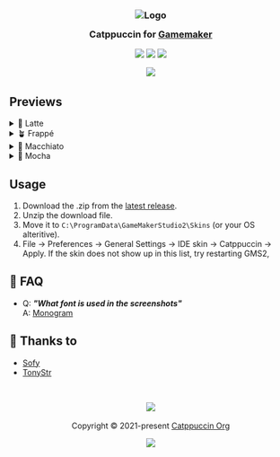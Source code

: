 <h3 align="center">
	<img src="https://raw.githubusercontent.com/catppuccin/catppuccin/main/assets/logos/exports/1544x1544_circle.png" width="100" alt="Logo"/><br/>
	<img src="https://raw.githubusercontent.com/catppuccin/catppuccin/main/assets/misc/transparent.png" height="30" width="0px"/>
	Catppuccin for <a href="https://gamemaker.io/">Gamemaker</a>
	<img src="https://raw.githubusercontent.com/catppuccin/catppuccin/main/assets/misc/transparent.png" height="30" width="0px"/>
</h3>

<p align="center">
    <a href="https://github.com/sofycat/gamemaker/stargazers"><img src="https://img.shields.io/github/stars/sofycat/gamemaker?colorA=363a4f&colorB=b7bdf8&style=for-the-badge"></a>
    <a href="https://github.com/sofycat/gamemaker/issues"><img src="https://img.shields.io/github/issues/sofycat/gamemaker?colorA=363a4f&colorB=f5a97f&style=for-the-badge"></a>
    <a href="https://github.com/sofycat/gamemaker/contributors"><img src="https://img.shields.io/github/contributors/sofycat/gamemaker?colorA=363a4f&colorB=a6da95&style=for-the-badge"></a>
</p>

<p align="center">
	<img src="https://raw.githubusercontent.com/catppuccin/catppuccin/main/assets/previews/preview.webp"/>
</p>

## Previews

<details>
<summary>🌻 Latte</summary>
WIP
<img src="https://raw.githubusercontent.com/catppuccin/catppuccin/main/assets/previews/latte.webp"/>
</details>
<details>
<summary>🪴 Frappé</summary>
<img src="https://raw.githubusercontent.com/sofycat/gamemaker/main/assets/Frappe.webp"/>
</details>
<details>
WIP
<summary>🌺 Macchiato</summary>
<img src="https://raw.githubusercontent.com/catppuccin/catppuccin/main/assets/previews/macchiato.webp"/>
</details>
<details>
WIP
<summary>🌿 Mocha</summary>
<img src="https://raw.githubusercontent.com/catppuccin/catppuccin/main/assets/previews/mocha.webp"/>
</details>


## Usage

1. Download the .zip from the [latest release](https://github.com/catppuccin/aseprite/releases/latest).
2. Unzip the download file.
3. Move it to <code>C:\ProgramData\GameMakerStudio2\Skins</code> (or your OS alteritive).
4. File -> Preferences -> General Settings -> IDE skin -> Catppuccin -> Apply. If the skin does not show up in this list, try restarting GMS2,

<!-- The FAQ section is optional. Remove if needed.-->
## 🙋 FAQ

- Q: **_"What font is used in the screenshots"_**\
  A: [Monogram](https://datagoblin.itch.io/monogram)

## 💝 Thanks to

- [Sofy](https://github.com/sofycodes)
- [TonyStr](https://github.com/tonystr)

&nbsp;

<p align="center">
	<img src="https://raw.githubusercontent.com/catppuccin/catppuccin/main/assets/footers/gray0_ctp_on_line.svg?sanitize=true" />
</p>

<p align="center">
	Copyright &copy; 2021-present <a href="https://github.com/catppuccin" target="_blank">Catppuccin Org</a>
</p>

<p align="center">
	<a href="https://github.com/catppuccin/catppuccin/blob/main/LICENSE"><img src="https://img.shields.io/static/v1.svg?style=for-the-badge&label=License&message=MIT&logoColor=d9e0ee&colorA=363a4f&colorB=b7bdf8"/></a>
</p>

